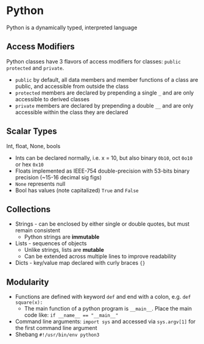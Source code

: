# Python
Python is a dynamically typed, interpreted language

## Access Modifiers
Python classes have 3 flavors of access modifiers for classes: `public` `protected` and `private`.
* `public` by default, all data members and member functions of a class are public, and accessible from outside the class
* `protected` members are declared by prepending a single `_` and are only accessible to derived classes
* `private` members are declared by prepending a double `__` and are only accessible within the class they are declared

## Scalar Types
Int, float, None, bools
* Ints can be declared normally, i.e. x = 10, but also binary `0b10`, oct `0o10` or hex `0x10`
* Floats implemented as IEEE-754 double-precision with 53-bits binary precision (~15-16 decimal sig figs)
 * `None` represents null
 * Bool has values (note capitalized) `True` and `False`

 ## Collections
 * Strings - can be enclosed by either single or double quotes, but must remain consistent
   * Python strings are **immutable**
 * Lists - sequences of objects
   * Unlike strings, lists are **mutable**
   * Can be extended across multiple lines to improve readability
 * Dicts - key/value map declared with curly braces `{}`

 ## Modularity
 * Functions are defined with keyword `def` and end with a colon, e.g. `def square(x):`
   * The main function of a python program is `__main__`.  Place the main code like: `if __name__ == "__main__"`
* Command line arguments: `import sys` and accessed via `sys.argv[1]` for the first command line argument
* Shebang `#!/usr/bin/env python3` 

